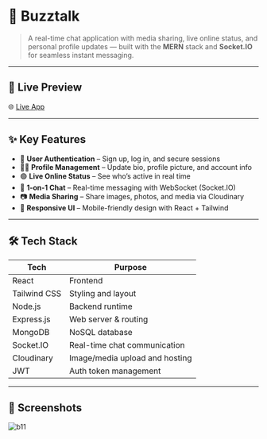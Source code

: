 # 💬 Buzztalk

> A real-time chat application with media sharing, live online status, and personal profile updates — built with the **MERN** stack and **Socket.IO** for seamless instant messaging.

---

## 🚀 Live Preview

🌐 [Live App](https://buzz-talk-dun.vercel.app/login)  

---

## ✨ Key Features

- 🔐 **User Authentication** – Sign up, log in, and secure sessions
- 🧑‍💼 **Profile Management** – Update bio, profile picture, and account info
- 🟢 **Live Online Status** – See who’s active in real time
- 💬 **1-on-1 Chat** – Real-time messaging with WebSocket (Socket.IO)
- 📷 **Media Sharing** – Share images, photos, and media via Cloudinary
- 📱 **Responsive UI** – Mobile-friendly design with React + Tailwind

---

## 🛠️ Tech Stack

| Tech         | Purpose                           |
|--------------|------------------------------------|
| React        | Frontend                          |
| Tailwind CSS | Styling and layout                |
| Node.js      | Backend runtime                   |
| Express.js   | Web server & routing              |
| MongoDB      | NoSQL database                    |
| Socket.IO    | Real-time chat communication      |
| Cloudinary   | Image/media upload and hosting    |
| JWT          | Auth token management             |

---

## 📸 Screenshots

![b11](https://github.com/user-attachments/assets/d38b1f94-114d-48ff-b5c4-224eb71f0425)

